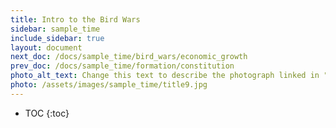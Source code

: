 ```yaml
---
title: Intro to the Bird Wars
sidebar: sample_time
include_sidebar: true
layout: document
next_doc: /docs/sample_time/bird_wars/economic_growth
prev_doc: /docs/sample_time/formation/constitution
photo_alt_text: Change this text to describe the photograph linked in "photo".
photo: /assets/images/sample_time/title9.jpg
---
```


* TOC
{:toc}

